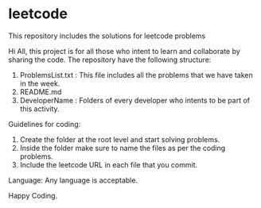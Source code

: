 # leetcode
This repository includes the solutions for leetcode problems

Hi All, this project is for all those who intent to learn and collaborate by sharing the code. The repository have the following structure:

1. ProblemsList.txt : This file includes all the problems that we have taken in the week.
2. README.md
3. DeveloperName : Folders of every developer who intents to be part of this activity.

Guidelines for coding:
1. Create the folder at the root level and start solving problems.
2. Inside the folder make sure to name the files as per the coding problems. 
3. Include the leetcode URL in each file that you commit.

Language:
  Any language is acceptable.
  
 Happy Coding.
